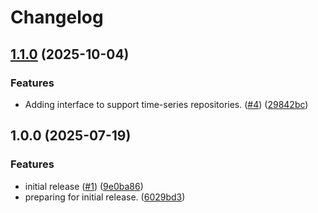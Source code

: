 # Changelog

## [1.1.0](https://github.com/nickersan/tn-data-service-jpa/compare/v1.0.0...v1.1.0) (2025-10-04)


### Features

* Adding interface to support time-series repositories. ([#4](https://github.com/nickersan/tn-data-service-jpa/issues/4)) ([29842bc](https://github.com/nickersan/tn-data-service-jpa/commit/29842bcdf3aad20adeab5d4599b23cfa4ab2420f))

## 1.0.0 (2025-07-19)


### Features

* initial release ([#1](https://github.com/nickersan/tn-data-service-jpa/issues/1)) ([9e0ba86](https://github.com/nickersan/tn-data-service-jpa/commit/9e0ba868b7dae03f8e9c1743c6e2153108cc98eb))
* preparing for initial release. ([6029bd3](https://github.com/nickersan/tn-data-service-jpa/commit/6029bd31d9872ed745e8b0580854e2507566de4e))
